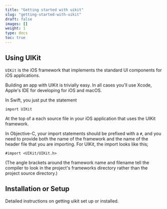 ```yaml
---
title: "Getting started with uikit"
slug: "getting-started-with-uikit"
draft: false
images: []
weight: 1
type: docs
toc: true
---
```


## Using UIKit
`UIKit` is the iOS framework that implements the standard UI components for iOS applications.

Building an app with UIKit is trivially easy. In all cases you'll use Xcode, Apple's IDE for developing for iOS and macOS.

In Swift, you just put the statement 

    import UIKit

At the top of a each source file in your iOS application that uses the UIKit framework.

In Objective-C, your import statements should be prefixed with a `#`, and you need to provide both the name of the framework and the name of the header file that you are importing. For UIKit, the import looks like this;

    #import <UIKit/UIKit.h>

(The angle brackets around the framework name and filename tell the compiler to look in the project's frameworks directory rather than the project source directory.)




## Installation or Setup
Detailed instructions on getting uikit set up or installed.

